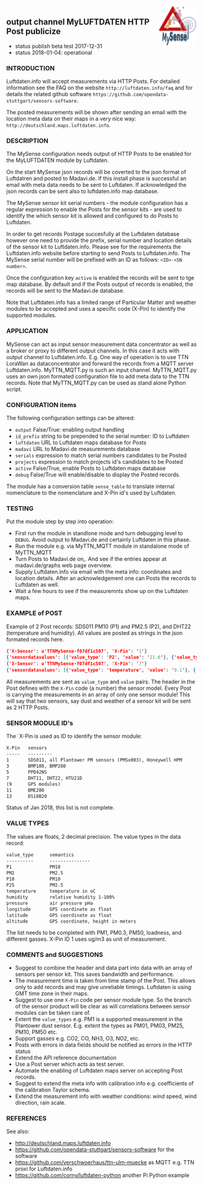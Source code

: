 <img src="images/MySense-logo.png" align=right width=100>

## output channel MyLUFTDATEN HTTP Post publicize
* status publish beta test 2017-12-31
* status 2018-01-04: operational
### INTRODUCTION
Luftdaten.info will accept measurements via HTTP Posts. For detailed information see the FAQ on the website `http://luftdaten.info/faq` and for details the related github software `https://github.com/opendata-stuttgart/sensors-software`.

The posted measurements will be shown after sending an email with the location meta data  on their maps in a very nice way: `http://deutschland.maps.luftdaten.info`.

### DESCRIPTION
The MySense configuration needs output of HTTP Posts to be enabled for the MyLUFTDATEN module by Luftdaten.

On the start MySense json records will be  coverted to the json format of Luftdatren and posted to Madavi.de. If this install phase is successful an email with meta data needs to be sent to Luftdaten. If acknowledged the json records can be sent also to luftdaten.info map database.

The MySense sensor kit serial numbers - the module configuration has a regular expression to enable the Posts for the sensor kits - are used to identify the which sensor kit is allowed and configured to do Posts to Luftdaten.

In order to get records Postage succesfully at the Luftdaten database however one need to provide the prefix, serial number and location details of the sensor kit to Luftdaten.info. Please see for the requirements the Luftdaten.info website before starting to send Posts to Luftdaten.info.
The MySense serial number will be prefixed with an ID as follows: `<ID>-<SN number>`.

Once the configuration key `active` is enabled the records will be sent to tge map database. By default and if the Posts output of records is enabled, the records will be sent to the Madavi.de database.

Note that Luftdaten.info has a limited range of Particular Matter and weather modules to be accepted and uses a specific code (X-Pin) to identify the supported modules.

### APPLICATION
MySense can act as input sensor measurement data concentrator as well as a broker or proxy to different output channels. In this case it acts with output channel to Luftdaten.info.
E.g. One way of operation is to use TTN LoraWan as dataconcentrator and forward the records from a MQTT server Luftdaten.info. 
MyTTN_MQTT.py is such an input channel. MyTTN_MQTT.py uses an own json formated configuration file to add meta data to the TTN records. Note that MyTTN_MQTT.py can be used as stand alone Python script.

### CONFIGURATION items
The following configuration settings can be altered:
* `output` False/True: enabling output handling
* `id_prefix` string to be prepended to the serial number: ID to Luftdaten
* `luftdaten` URL to Luftdaten maps database for Posts
* `madavi` URL to Madavi.de measurements database
* `serials` expression to match serial numbers candidates to be Posted
* `projects` expression to match projects id's candidates to be Posted
* `active` False/True, enable Posts to Luftdaten maps database
* `debug` False/True will enable/disable to display the Posted records.

The module has a conversion table `sense_table` to translate internal nomenclature to the nomenclature and X-Pin id's  used by Luftdaten.

### TESTING
Put the module step by step into operation:
* First run the module in standlone mode and turn debugging level to `DEBUG`. Avoid output to Madavi.de and certainly Luftdaten in this phase.
* Run the module e.g. via MyTTN_MQTT module in standalone mode of MyTTN_MQTT
* Turn Posts to Madavi.de on,. And see if the entries appear at madavi.de/graphs web page overview.
* Supply Luftdaten.info via email with the meta info: coordinates and location details. After an acknowledgement one can Posts the records to Luftdaten as well.
* Wait a few hours to see if the measuremnts show up on the Luftdaten maps.

### EXAMPLE of POST
Example of 2 Post records: SDS011 PM10 (P1) and PM2.5 (P2), and DHT22 (temperature and humidity). All values are posted as strings in the json formated records here.
```json
{'X-Sensor': u'TTNMySense-f07df1c507', 'X-Pin': '1'}
{'sensordatavalues': [{'value_type': 'P2', 'value': '21.6'}, {'value_type': 'P1', 'value': '24.2'}], 'software_version': 'MySense0.1.2'}
{'X-Sensor': u'TTNMySense-f07df1c507', 'X-Pin': '7'}
{'sensordatavalues': [{'value_type': 'temperature', 'value': '9.1'}, {'value_type': 'humidity', 'value': '93.1'}], 'software_version': 'MySense0.1.2'}
```
All measurements are sent as `value_type` and `value` pairs. The header in the Post defines with the `X-Pin` code (a number) the sensor model. Every Post is carrying the measurements in an array of only one sensor module!
This will say that two sensors, say dust and weather of a sensor kit will be sent as 2 HTTP Posts.

### SENSOR MODULE ID's
The `X-Pin is used as ID to identify the sensor module:
```
X-Pin   sensors
-----   ---------
1       SDS011, all Plantower PM sensors (PMSx003), Honeywell HPM
3       BMP180, BMP280
5       PPD42NS
7       DHT11, DHT22, HTU21D
(9      GPS modules)
11      BME280
13      DS18B20
```

Status of Jan 2018, this list is not complete.

### VALUE TYPES
The values are floats, 2 decimal precision.
The value types in the data record:
```
value_type      semantics
----------      ---------------
P1              PM10
PM2             PM2.5
P10             PM10
P25             PM2.5
temperature     temperature in oC
humidity        relative humidity 1-100%
pressure        air pressure pHa
longitude       GPS coordinate as float
latitude        GPS coordinate as float
altitude        GPS coordinate, height in meters
```

The list needs to be completed with PM1, PM0.3, PM50, loadness, and different gasses. X-Pin ID 1 uses ug/m3 as unit of measurement.

### COMMENTS and SUGGESTIONS
* Suggest to combine the header and data part into data with an array of sensors per sensor kit. This saves bandwidth and performance.
* The measurement time is taken from time stamp of the Post. This allows only to add records and may give unreliable timings. Luftdaten is using GMT time zone in their maps.
* Suggest to use one `X-Pin` code per sensor module type. So the branch of the sensor product will be clear as will correlations between sensor modules can be taken care of.
* Extent the `value_types` e.g. PM1 is a supported measurement in the Plantower dust sensor. E.g. extent the types as PM01, PM03, PM25, PM10, PM50 etc.
* Support gasses e.g. CO2, CO, NH3, O3, NO2, etc.
* Posts with errors in data fields should be notified as errors in the HTTP status
* Extend the API reference documentation
* Use a Post server which acts as test server.
* Automate the enabling of Luftdaten maps server on accepting Post records.
* Suggest to extend the meta info with calibration info e.g. coefficients of the calibration Taylor schema.
* Extend the measurement info with weather conditions: wind speed, wind direction, rain scale.

### REFERENCES
See also:
* http://deutschland.maps.luftdaten.info
* https://github.com/opendata-stuttgart/sensors-software for the software
* https://github.com/verschwoerhaus/ttn-ulm-muecke as MQTT e.g. TTN proxi for Luftdaten.info
* https://github.com/corny/luftdaten-python another Pi Python example
